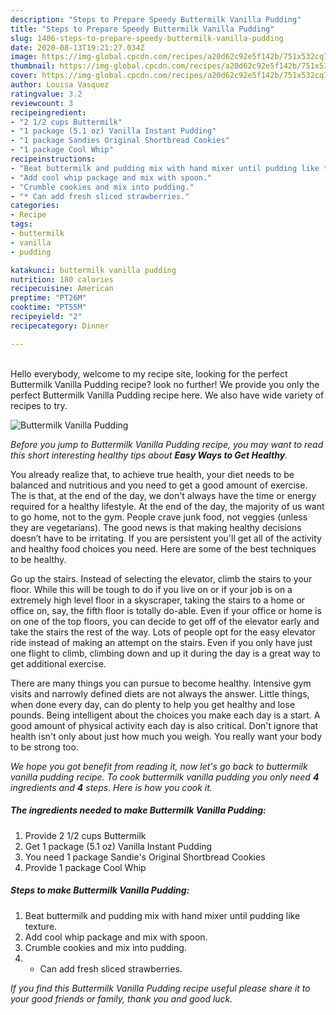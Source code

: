 ```yaml
---
description: "Steps to Prepare Speedy Buttermilk Vanilla Pudding"
title: "Steps to Prepare Speedy Buttermilk Vanilla Pudding"
slug: 1406-steps-to-prepare-speedy-buttermilk-vanilla-pudding
date: 2020-08-13T19:21:27.034Z
image: https://img-global.cpcdn.com/recipes/a20d62c92e5f142b/751x532cq70/buttermilk-vanilla-pudding-recipe-main-photo.jpg
thumbnail: https://img-global.cpcdn.com/recipes/a20d62c92e5f142b/751x532cq70/buttermilk-vanilla-pudding-recipe-main-photo.jpg
cover: https://img-global.cpcdn.com/recipes/a20d62c92e5f142b/751x532cq70/buttermilk-vanilla-pudding-recipe-main-photo.jpg
author: Louisa Vasquez
ratingvalue: 3.2
reviewcount: 3
recipeingredient:
- "2 1/2 cups Buttermilk"
- "1 package (5.1 oz) Vanilla Instant Pudding"
- "1 package Sandies Original Shortbread Cookies"
- "1 package Cool Whip"
recipeinstructions:
- "Beat buttermilk and pudding mix with hand mixer until pudding like texture."
- "Add cool whip package and mix with spoon."
- "Crumble cookies and mix into pudding."
- "* Can add fresh sliced strawberries."
categories:
- Recipe
tags:
- buttermilk
- vanilla
- pudding

katakunci: buttermilk vanilla pudding 
nutrition: 180 calories
recipecuisine: American
preptime: "PT26M"
cooktime: "PT55M"
recipeyield: "2"
recipecategory: Dinner

---
```

<br>
Hello everybody, welcome to my recipe site, looking for the perfect Buttermilk Vanilla Pudding recipe? look no further! We provide you only the perfect Buttermilk Vanilla Pudding recipe here. We also have wide variety of recipes to try.
<br>


![Buttermilk Vanilla Pudding](https://img-global.cpcdn.com/recipes/a20d62c92e5f142b/751x532cq70/buttermilk-vanilla-pudding-recipe-main-photo.jpg)

<i>Before you jump to Buttermilk Vanilla Pudding recipe, you may want to read this short interesting healthy tips about <strong>Easy Ways to Get Healthy</strong>.</i>

You already realize that, to achieve true health, your diet needs to be balanced and nutritious and you need to get a good amount of exercise. The  is that, at the end of the day, we don't always have the time or energy required for a healthy lifestyle. At the end of the day, the majority of us want to go home, not to the gym. People crave junk food, not veggies (unless they are vegetarians). The good news is that making healthy decisions doesn’t have to be irritating. If you are persistent you'll get all of the activity and healthy food choices you need. Here are some of the best techniques to be healthy.

Go up the stairs. Instead of selecting the elevator, climb the stairs to your floor. While this will be tough to do if you live on or if your job is on a extremely high level floor in a skyscraper, taking the stairs to a home or office on, say, the fifth floor is totally do-able. Even if your office or home is on one of the top floors, you can decide to get off of the elevator early and take the stairs the rest of the way. Lots of people opt for the easy elevator ride instead of making an attempt on the stairs. Even if you only have just one flight to climb, climbing down and up it during the day is a great way to get additional exercise. 

There are many things you can pursue to become healthy. Intensive gym visits and narrowly defined diets are not always the answer. Little things, when done every day, can do plenty to help you get healthy and lose pounds. Being intelligent about the choices you make each day is a start. A good amount of physical activity each day is also critical. Don't ignore that health isn't only about just how much you weigh. You really want your body to be strong too. 


<i>We hope you got benefit from reading it, now let's go back to buttermilk vanilla pudding recipe. To cook buttermilk vanilla pudding you only need <strong>4</strong> ingredients and <strong>4</strong> steps. Here is how you cook it.
</i>

##### The ingredients needed to make Buttermilk Vanilla Pudding:

1. Provide 2 1/2 cups Buttermilk
1. Get 1 package (5.1 oz) Vanilla Instant Pudding
1. You need 1 package Sandie&#39;s Original Shortbread Cookies
1. Provide 1 package Cool Whip


##### Steps to make Buttermilk Vanilla Pudding:

1. Beat buttermilk and pudding mix with hand mixer until pudding like texture.
1. Add cool whip package and mix with spoon.
1. Crumble cookies and mix into pudding.
1. * Can add fresh sliced strawberries.


<i>If you find this Buttermilk Vanilla Pudding recipe useful please share it to your good friends or family, thank you and good luck.</i>
